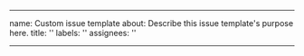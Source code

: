 ***

name: Custom issue template
about: Describe this issue template's purpose here.
title: ''
labels: ''
assignees: ''

***
